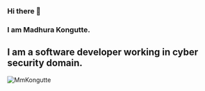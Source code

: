 ### Hi there 👋
### I am Madhura Kongutte.
## I am a software developer working in cyber security domain.

<p align="left"> <img src="https://komarev.com/ghpvc/?username=MmKongutte&label=Profile%20views&color=0e75b6&style=flat" alt="MmKongutte" /> </p>

<!--
**MmKongutte/MmKongutte** is a ✨ _special_ ✨ repository because its `README.md` (this file) appears on your GitHub profile.

Here are some ideas to get you started:

- 🔭 I’m currently working on ...
- 🌱 I’m currently learning ...
- 👯 I’m looking to collaborate on ...
- 🤔 I’m looking for help with ...
- 💬 Ask me about ...
- 📫 How to reach me: ...
- 😄 Pronouns: ...
- ⚡ Fun fact: ...
-->
